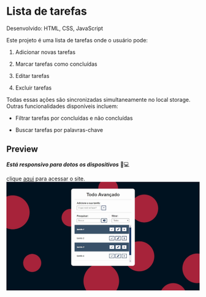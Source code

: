 # Lista de tarefas

Desenvolvido: HTML, CSS, JavaScript

Este projeto é uma lista de tarefas onde o usuário pode:

1. Adicionar novas tarefas

1. Marcar tarefas como concluídas

1. Editar tarefas

1. Excluir tarefas

Todas essas ações são sincronizadas simultaneamente no local storage. Outras funcionalidades disponíveis incluem:

* Filtrar tarefas por concluídas e não concluídas

* Buscar tarefas por palavras-chave

## Preview
_**Está responsivo para dotos os dispositivos**_ 📱💻

clique [aqui](https://elson-341.github.io/todo_advanced/) para acessar o site.
![Todo-list](img/Todo-list.jpg)
